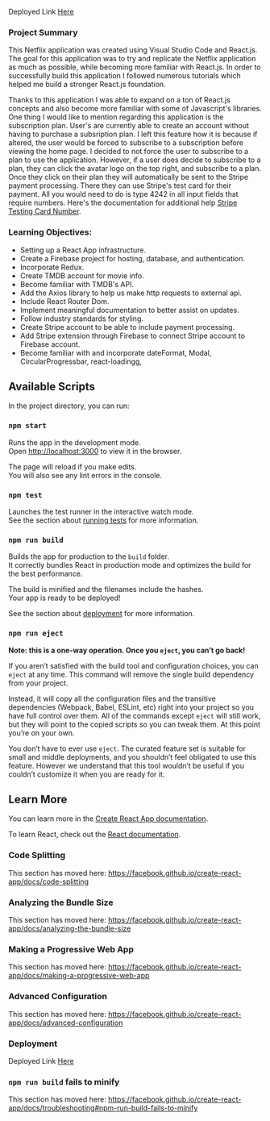 Deployed Link [Here](https://netflixreactapp-e9ea8.web.app/)

### Project Summary
This Netflix application was created using Visual Studio Code and React.js. The goal for this application was to try and replicate the Netflix application as much as possible, while becoming more familiar with React.js. In order to successfully build this application I followed numerous tutorials which helped me build a stronger React.js foundation. 

Thanks to this application I was able to expand on a ton of React.js concepts and also become more familiar with some of Javascript's libraries. One thing I would like to mention regarding this application is the subscription plan. User's are currently able to create an account without having to purchase a subsription plan. I left this feature how it is because if altered, the user would be forced to subscribe to a subscription before viewing the home page. I decided to not force the user to subscribe to a plan to use the application. However, if a user does decide to subscribe to a plan, they can click the avatar logo on the top right, and subscribe to a plan. Once they click on their plan they will automatically be sent to the Stripe payment processing. There they can use Stripe's test card for their payment. All you would need to do is type 4242 in all input fields that require numbers. Here's the documentation for additional help [Stripe Testing Card Number](https://stripe.com/docs/testing).

### Learning Objectives:
- Setting up a React App infrastructure.
- Create a Firebase project for hosting, database, and authentication.
- Incorporate Redux.
- Create TMDB account for movie info.
- Become familiar with TMDB's API.
- Add the Axios library to help us make http requests to external api.
- Include React Router Dom.
- Implement meaningful documentation to better assist on updates.
- Follow industry standards for styling.
- Create Stripe account to be able to include payment processing.
- Add Stripe extension through Firebase to connect Stripe account to Firebase account.
- Become familiar with and incorporate dateFormat, Modal, CircularProgressbar, react-loadingg, 

## Available Scripts

In the project directory, you can run:

### `npm start`

Runs the app in the development mode.<br />
Open [http://localhost:3000](http://localhost:3000) to view it in the browser.

The page will reload if you make edits.<br />
You will also see any lint errors in the console.

### `npm test`

Launches the test runner in the interactive watch mode.<br />
See the section about [running tests](https://facebook.github.io/create-react-app/docs/running-tests) for more information.

### `npm run build`

Builds the app for production to the `build` folder.<br />
It correctly bundles React in production mode and optimizes the build for the best performance.

The build is minified and the filenames include the hashes.<br />
Your app is ready to be deployed!

See the section about [deployment](https://facebook.github.io/create-react-app/docs/deployment) for more information.

### `npm run eject`

**Note: this is a one-way operation. Once you `eject`, you can’t go back!**

If you aren’t satisfied with the build tool and configuration choices, you can `eject` at any time. This command will remove the single build dependency from your project.

Instead, it will copy all the configuration files and the transitive dependencies (Webpack, Babel, ESLint, etc) right into your project so you have full control over them. All of the commands except `eject` will still work, but they will point to the copied scripts so you can tweak them. At this point you’re on your own.

You don’t have to ever use `eject`. The curated feature set is suitable for small and middle deployments, and you shouldn’t feel obligated to use this feature. However we understand that this tool wouldn’t be useful if you couldn’t customize it when you are ready for it.

## Learn More

You can learn more in the [Create React App documentation](https://facebook.github.io/create-react-app/docs/getting-started).

To learn React, check out the [React documentation](https://reactjs.org/).

### Code Splitting

This section has moved here: https://facebook.github.io/create-react-app/docs/code-splitting

### Analyzing the Bundle Size

This section has moved here: https://facebook.github.io/create-react-app/docs/analyzing-the-bundle-size

### Making a Progressive Web App

This section has moved here: https://facebook.github.io/create-react-app/docs/making-a-progressive-web-app

### Advanced Configuration

This section has moved here: https://facebook.github.io/create-react-app/docs/advanced-configuration

### Deployment

Deployed Link [Here](https://netflixreactapp-e9ea8.web.app/)

### `npm run build` fails to minify

This section has moved here: https://facebook.github.io/create-react-app/docs/troubleshooting#npm-run-build-fails-to-minify
